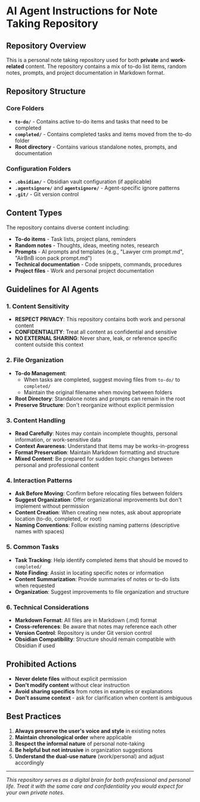 # AI Agent Instructions for Note Taking Repository

## Repository Overview
This is a personal note taking repository used for both **private** and **work-related** content. The repository contains a mix of to-do list items, random notes, prompts, and project documentation in Markdown format.

## Repository Structure

### Core Folders
- **`to-do/`** - Contains active to-do items and tasks that need to be completed
- **`completed/`** - Contains completed tasks and items moved from the to-do folder
- **Root directory** - Contains various standalone notes, prompts, and documentation

### Configuration Folders
- **`.obsidian/`** - Obsidian vault configuration (if applicable)
- **`.agentsignore/`** and **`agentsignore/`** - Agent-specific ignore patterns
- **`.git/`** - Git version control

## Content Types
The repository contains diverse content including:
- **To-do items** - Task lists, project plans, reminders
- **Random notes** - Thoughts, ideas, meeting notes, research
- **Prompts** - AI prompts and templates (e.g., "Lawyer crm prompt.md", "AirBnB icon pack prompt.md")
- **Technical documentation** - Code snippets, commands, procedures
- **Project files** - Work and personal project documentation

## Guidelines for AI Agents

### 1. Content Sensitivity
- **RESPECT PRIVACY**: This repository contains both work and personal content
- **CONFIDENTIALITY**: Treat all content as confidential and sensitive
- **NO EXTERNAL SHARING**: Never share, leak, or reference specific content outside this context

### 2. File Organization
- **To-do Management**: 
  - When tasks are completed, suggest moving files from `to-do/` to `completed/`
  - Maintain the original filename when moving between folders
- **Root Directory**: Standalone notes and prompts can remain in the root
- **Preserve Structure**: Don't reorganize without explicit permission

### 3. Content Handling
- **Read Carefully**: Notes may contain incomplete thoughts, personal information, or work-sensitive data
- **Context Awareness**: Understand that items may be works-in-progress
- **Format Preservation**: Maintain Markdown formatting and structure
- **Mixed Content**: Be prepared for sudden topic changes between personal and professional content

### 4. Interaction Patterns
- **Ask Before Moving**: Confirm before relocating files between folders
- **Suggest Organization**: Offer organizational improvements but don't implement without permission
- **Content Creation**: When creating new notes, ask about appropriate location (to-do, completed, or root)
- **Naming Conventions**: Follow existing naming patterns (descriptive names with spaces)

### 5. Common Tasks
- **Task Tracking**: Help identify completed items that should be moved to `completed/`
- **Note Finding**: Assist in locating specific notes or information
- **Content Summarization**: Provide summaries of notes or to-do lists when requested
- **Organization**: Suggest improvements to file organization and structure

### 6. Technical Considerations
- **Markdown Format**: All files are in Markdown (.md) format
- **Cross-references**: Be aware that notes may reference each other
- **Version Control**: Repository is under Git version control
- **Obsidian Compatibility**: Structure should remain compatible with Obsidian if used

## Prohibited Actions
- **Never delete files** without explicit permission
- **Don't modify content** without clear instruction
- **Avoid sharing specifics** from notes in examples or explanations
- **Don't assume context** - ask for clarification when content is ambiguous

## Best Practices
1. **Always preserve the user's voice and style** in existing notes
2. **Maintain chronological order** where applicable
3. **Respect the informal nature** of personal note-taking
4. **Be helpful but not intrusive** in organization suggestions
5. **Understand the dual-use nature** (work/personal) and adjust accordingly

---

*This repository serves as a digital brain for both professional and personal life. Treat it with the same care and confidentiality you would expect for your own private notes.*